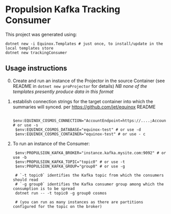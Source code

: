 # Propulsion Kafka Tracking Consumer

This project was generated using:

    dotnet new -i Equinox.Templates # just once, to install/update in the local templates store
    dotnet new trackingConsumer

## Usage instructions

0. Create and run an instance of the Projector in the source Container (see README in `dotnet new proProjector` for details)
   _NB none of the templates presently produce data in this format_

1. establish connection strings for the target container into which the summaries will synced. per https://github.com/jet/equinox README

        $env:EQUINOX_COSMOS_CONNECTION="AccountEndpoint=https://....;AccountKey=....=;" # or use -s
        $env:EQUINOX_COSMOS_DATABASE="equinox-test" # or use -d
        $env:EQUINOX_COSMOS_CONTAINER="equinox-test" # or use - c

2. To run an instance of the Consumer:

        $env:PROPULSION_KAFKA_BROKER="instance.kafka.mysite.com:9092" # or use -b
        $env:PROPULSION_KAFKA_TOPIC="topic0" # or use -t
        $env:PROPULSION_KAFKA_GROUP="group0" # or use -g

        # `-t topic0` identifies the Kafka topic from which the consumers should read
        # `-g group0` identifies the Kafka consumer group among which the consumption is to be spread
        dotnet run -- -t topic0 -g group0 cosmos

        # (you can run as many instances as there are partitions configured for the topic on the broker)